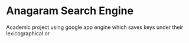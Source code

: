 # Anagaram Search Engine 
Academic project using google app engine which saves keys under their lexicographical or
